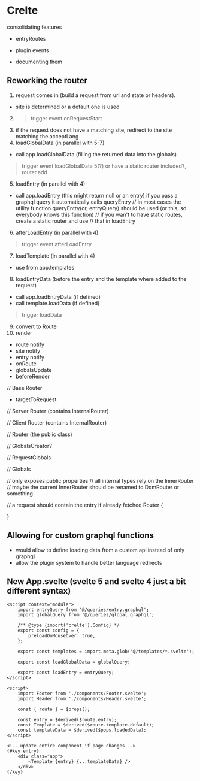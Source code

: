# Crelte


consolidating features
- entryRoutes
- plugin events


- documenting them


## Reworking the router

1. request comes in (build a request from url and state or headers).
- site is determined or a default one is used
2. > trigger event onRequestStart
3. if the request does not have a matching site, redirect to the site
   matching the acceptLang
4. loadGlobalData (in parallel with 5-7)
- call app.loadGlobalData (filling the returned data into the globals)
> trigger event loadGlobalData
5(?) or have a static router included?, router.add
5. loadEntry (in parallel with 4)
- call app.loadEntry (this might return null or an entry)
  if you pass a graphql query it automatically calls queryEntry
// in most cases the utility function queryEntry(cr, entryQuery) should be
  used (or this, so everybody knows this function)
// if you wan't to have static routes, create a static router and use
// that in loadEntry
6. afterLoadEntry (in parallel with 4)
> trigger event afterLoadEntry
7. loadTemplate (in parallel with 4)
- use from app.templates
8. loadEntryData (before the entry and the template where added to the request)
- call app.loadEntryData (if defined)
- call template.loadData (if defined)
> trigger loadData

9. convert to Route
10. render
- route notify
- site notify
- entry notify
- onRoute
- globalsUpdate
- beforeRender


// Base Router
- targetToRequest

// Server Router (contains InternalRouter)

// Client Router (contains InternalRouter)

// Router (the public class)


// GlobalsCreator?

// RequestGlobals

// Globals



// only exposes public properties
// all internal types rely on the InnerRouter
// maybe the current InnerRouter should be renamed to DomRouter or something

// a request should contain the entry if already fetched
Router {

}


## Allowing for custom graphql functions
- would allow to define loading data from a custom api instead of only graphql
- allow the plugin system to handle better language redirects





## New App.svelte (svelte 5 and svelte 4 just a bit different syntax)

```svelte
<script context="module">
	import entryQuery from '@/queries/entry.graphql';
	import globalQuery from '@/queries/global.graphql';

	/** @type {import('crelte').Config} */
	export const config = {
		preloadOnMouseOver: true,
	};

	export const templates = import.meta.glob('@/templates/*.svelte');

	export const loadGlobalData = globalQuery;

	export const loadEntry = entryQuery;
</script>

<script>
	import Footer from './components/Footer.svelte';
	import Header from './components/Header.svelte';

	const { route } = $props();

	const entry = $derived($route.entry);
	const Template = $derived($route.template.default);
	const templateData = $derived($pops.loadedData);
</script>

<!-- update entire component if page changes -->
{#key entry}
	<div class="app">
		<Template {entry} {...templateData} />
	</div>
{/key}
```
